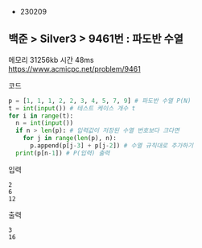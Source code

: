 - 230209
##  백준 > Silver3 > 9461번 : 파도반 수열
메모리 31256kb 시간 48ms  
https://www.acmicpc.net/problem/9461  

코드
```python
p = [1, 1, 1, 2, 2, 3, 4, 5, 7, 9] # 파도반 수열 P(N)
t = int(input()) # 테스트 케이스 개수 t
for i in range(t):
  n = int(input())
  if n > len(p): # 입력값이 저장된 수열 번호보다 크다면
    for j in range(len(p), n):
      p.append(p[j-3] + p[j-2]) # 수열 규칙대로 추가하기
  print(p[n-1]) # P(입력) 출력
```

입력
```
2
6
12
```

출력
```
3
16
```